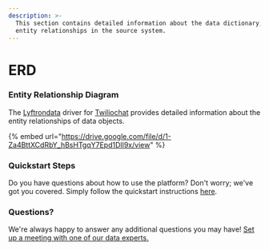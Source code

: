 ```yaml
---
description: >-
  This section contains detailed information about the data dictionary, and
  entity relationships in the source system.
---
```


# ERD

### Entity Relationship Diagram

The [Lyftrondata](https://www.lyftrondata.com/) driver for [Twiliochat](https://www.lyftrondata.com/integration/business-analytics/twillio//) provides detailed information about the entity relationships of data objects.

{% embed url="https://drive.google.com/file/d/1-Za4BttXCdRbY_hBsHTgqY7Epd1DlI9x/view" %}

### Quickstart Steps

Do you have questions about how to use the platform? Don't worry; we've got you covered. Simply follow the quickstart instructions [here](../README.md).

### Questions? <a href="#questions" id="questions"></a>

We're always happy to answer any additional questions you may have! [Set up a meeting with one of our data experts.](https://www.lyftrondata.com/book-a-meeting/)

